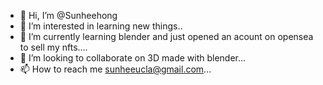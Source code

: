 - 👋 Hi, I’m @Sunheehong
- 👀 I’m interested in learning new things..
- 🌱 I’m currently learning blender and just opened an acount on opensea to sell my nfts....
- 💞️ I’m looking to collaborate on 3D made with blender...
- 📫 How to reach me sunheeucla@gmail.com...

<!---
Sunheehong/Sunheehong is a ✨ special ✨ repository because its `README.md` (this file) appears on your GitHub profile.
You can click the Preview link to take a look at your changes.
--->
